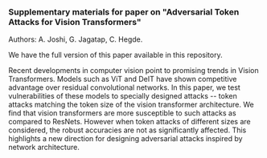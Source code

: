 ### Supplementary materials for paper on "Adversarial Token Attacks for Vision Transformers"

Authors: A. Joshi, G. Jagatap, C. Hegde.

We have the full version of this paper available in this repository. 

Recent developments in computer vision point to promising trends in Vision Transformers.
Models such as ViT and DeIT have shown competitive advantage over residual convolutional networks. In this paper,
we test vulnerabilities of these models to specially designed attacks -- token attacks matching the token size of the vision transformer architecture.
We find that vision transformers are more susceptible to such attacks as compared to ResNets. However when token attacks of different sizes are considered, the robust
accuracies are not as significantly affected. This highlights a new direction for designing adversarial attacks inspired by network architecture.
